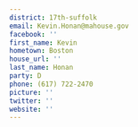 ```yaml
---
district: 17th-suffolk
email: Kevin.Honan@mahouse.gov
facebook: ''
first_name: Kevin
hometown: Boston
house_url: ''
last_name: Honan
party: D
phone: (617) 722-2470
picture: ''
twitter: ''
website: ''
---
```

